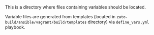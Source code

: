 This is a directory where files containing variables should be located.

Variable files are generated from templates (located in
`zato-build/ansible/vagrant/build/templates` directory) via
`define_vars.yml` playbook.
